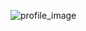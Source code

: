 ![profile_image](https://avatars.githubusercontent.com/u/77330415?s=460&u=b04ba9cb9de4d3bff8b11a9994ca157c94c94b3d&v=4)
